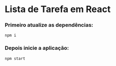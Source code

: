 # Lista de Tarefa em React

### Primeiro atualize as dependências:

`npm i`

### Depois inicie a aplicação:

`npm start`
